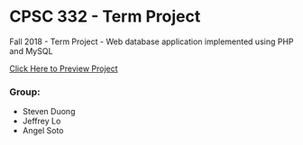 # CPSC 332 - Term Project

Fall 2018 - Term Project - Web database application implemented using PHP and MySQL

[Click Here to Preview Project](http://ecs.fullerton.edu/~cs332a44/)

### Group:
* Steven Duong
* Jeffrey Lo
* Angel Soto  
